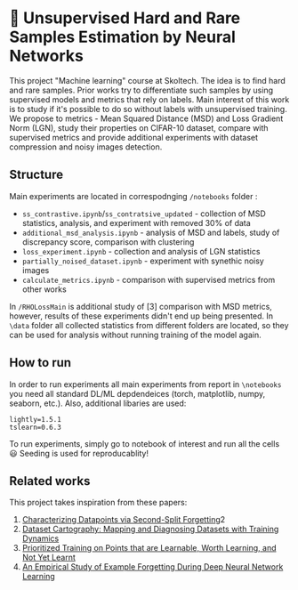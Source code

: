 # 🥪 Unsupervised Hard and Rare Samples Estimation by Neural Networks

This project "Machine learning" course at Skoltech. The idea is to find hard and rare samples. Prior works try to differentiate such samples by using supervised models and metrics that rely on labels. Main interest of this work is to study if it's possible to do so without labels with unsupervised training. We propose to metrics - Mean Squared Distance (MSD) and Loss Gradient Norm (LGN), study their properties on CIFAR-10 dataset, compare with supervised metrics and provide additional experiments with dataset compression and noisy images detection.

## Structure

Main experiments are located in correspodnging `/notebooks` folder :

- `ss_contrastive.ipynb`/`ss_contratsive_updated` - collection of MSD statistics, analysis, and experiment with removed 30% of data
- `additional_msd_analysis.ipynb` - analysis of MSD and labels, study of discrepancy score, comparison with clustering
- `loss_experiment.ipynb` - collection and analysis of LGN statistics
- `partially_noised_dataset.ipynb` - experiment with synethic noisy images
- `calculate_metrics.ipynb` - comparison with supervised metrics from other works

In `/RHOLossMain` is additional study of [3] comparison with MSD metrics, however, results of these experiments didn't end up being presented. In `\data` folder all collected statistics from different folders are located, so they can be used for analysis without running training of the model again.

## How to run

In order to run experiments all main experiments from report in `\notebooks` you need all standard DL/ML depdendeices (torch, matplotlib, numpy, seaborn, etc.). Also, additional libaries are used:
```
lightly=1.5.1
tslearn=0.6.3
```
To run experiments, simply go to notebook of interest and run all the cells 😃 Seeding is used for reproducablity!

## Related works
This project takes inspiration from these papers:
1. [Characterizing Datapoints via Second-Split Forgetting](https://arxiv.org/pdf/2210.15031.pdf)2
2. [Dataset Cartography: Mapping and Diagnosing Datasets with Training Dynamics](https://arxiv.org/pdf/2009.10795.pdf)
3. [Prioritized Training on Points that are Learnable, Worth Learning, and Not Yet Learnt](https://arxiv.org/pdf/2206.07137.pdf)
4. [An Empirical Study of Example Forgetting During Deep Neural Network Learning](https://arxiv.org/pdf/1812.05159.pdf)
